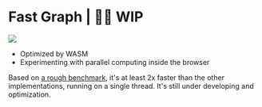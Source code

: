 # Fast Graph | 👷‍♂️ WIP

![](https://i.ibb.co/pZwgrML/image.png)

- Optimized by WASM
- Experimenting with parallel computing inside the browser

Based on [a rough benchmark](./benchmark/README.md), it's at least 2x faster than the other implementations, running on a single thread. It's still under developing and optimization.
